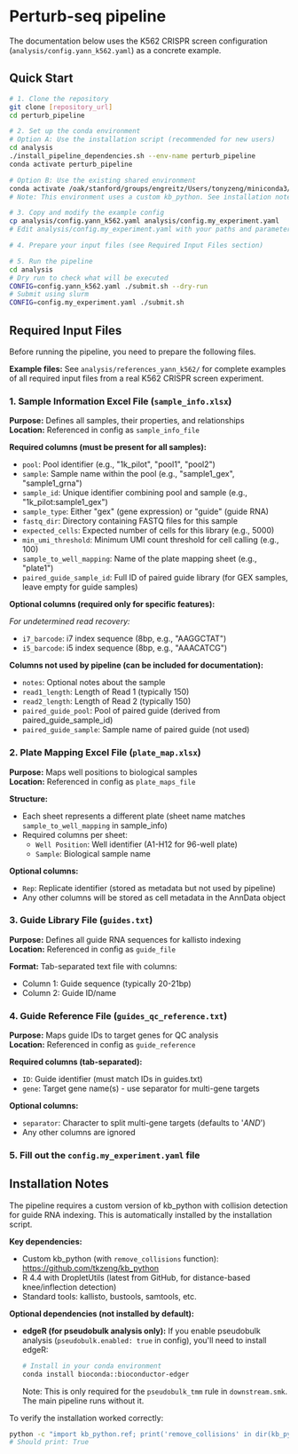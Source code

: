 # Perturb-seq pipeline

The documentation below uses the K562 CRISPR screen configuration (`analysis/config.yann_k562.yaml`) as a concrete example.

## Quick Start

```bash
# 1. Clone the repository
git clone [repository_url]
cd perturb_pipeline

# 2. Set up the conda environment
# Option A: Use the installation script (recommended for new users)
cd analysis
./install_pipeline_dependencies.sh --env-name perturb_pipeline
conda activate perturb_pipeline

# Option B: Use the existing shared environment
conda activate /oak/stanford/groups/engreitz/Users/tonyzeng/miniconda3/envs/kb
# Note: This environment uses a custom kb_python. See installation notes below.

# 3. Copy and modify the example config
cp analysis/config.yann_k562.yaml analysis/config.my_experiment.yaml
# Edit analysis/config.my_experiment.yaml with your paths and parameters

# 4. Prepare your input files (see Required Input Files section)

# 5. Run the pipeline
cd analysis
# Dry run to check what will be executed
CONFIG=config.yann_k562.yaml ./submit.sh --dry-run
# Submit using slurm
CONFIG=config.my_experiment.yaml ./submit.sh
```

## Required Input Files

Before running the pipeline, you need to prepare the following files.

**Example files:** See `analysis/references_yann_k562/` for complete examples of all required input files from a real K562 CRISPR screen experiment.

### 1. Sample Information Excel File (`sample_info.xlsx`)
**Purpose:** Defines all samples, their properties, and relationships  
**Location:** Referenced in config as `sample_info_file`

**Required columns (must be present for all samples):**
- `pool`: Pool identifier (e.g., "1k_pilot", "pool1", "pool2")
- `sample`: Sample name within the pool (e.g., "sample1_gex", "sample1_grna")
- `sample_id`: Unique identifier combining pool and sample (e.g., "1k_pilot:sample1_gex")
- `sample_type`: Either "gex" (gene expression) or "guide" (guide RNA)
- `fastq_dir`: Directory containing FASTQ files for this sample
- `expected_cells`: Expected number of cells for this library (e.g., 5000)
- `min_umi_threshold`: Minimum UMI count threshold for cell calling (e.g., 100)
- `sample_to_well_mapping`: Name of the plate mapping sheet (e.g., "plate1")
- `paired_guide_sample_id`: Full ID of paired guide library (for GEX samples, leave empty for guide samples)

**Optional columns (required only for specific features):**

*For undetermined read recovery:*
- `i7_barcode`: i7 index sequence (8bp, e.g., "AAGGCTAT")
- `i5_barcode`: i5 index sequence (8bp, e.g., "AAACATCG")

**Columns not used by pipeline (can be included for documentation):**
- `notes`: Optional notes about the sample
- `read1_length`: Length of Read 1 (typically 150)
- `read2_length`: Length of Read 2 (typically 150)
- `paired_guide_pool`: Pool of paired guide (derived from paired_guide_sample_id)
- `paired_guide_sample`: Sample name of paired guide (not used)

### 2. Plate Mapping Excel File (`plate_map.xlsx`)
**Purpose:** Maps well positions to biological samples  
**Location:** Referenced in config as `plate_maps_file`

**Structure:**
- Each sheet represents a different plate (sheet name matches `sample_to_well_mapping` in sample_info)
- Required columns per sheet:
  - `Well Position`: Well identifier (A1-H12 for 96-well plate)
  - `Sample`: Biological sample name

**Optional columns:**
- `Rep`: Replicate identifier (stored as metadata but not used by pipeline)
- Any other columns will be stored as cell metadata in the AnnData object

### 3. Guide Library File (`guides.txt`)
**Purpose:** Defines all guide RNA sequences for kallisto indexing  
**Location:** Referenced in config as `guide_file`

**Format:** Tab-separated text file with columns:
- Column 1: Guide sequence (typically 20-21bp)
- Column 2: Guide ID/name

### 4. Guide Reference File (`guides_qc_reference.txt`)
**Purpose:** Maps guide IDs to target genes for QC analysis  
**Location:** Referenced in config as `guide_reference`

**Required columns (tab-separated):**
- `ID`: Guide identifier (must match IDs in guides.txt)
- `gene`: Target gene name(s) - use separator for multi-gene targets

**Optional columns:**
- `separator`: Character to split multi-gene targets (defaults to '_AND_')
- Any other columns are ignored

### 5. Fill out the `config.my_experiment.yaml` file

## Installation Notes

The pipeline requires a custom version of kb_python with collision detection for guide RNA indexing. This is automatically installed by the installation script.

**Key dependencies:**
- Custom kb_python (with `remove_collisions` function): https://github.com/tkzeng/kb_python
- R 4.4 with DropletUtils (latest from GitHub, for distance-based knee/inflection detection)
- Standard tools: kallisto, bustools, samtools, etc.

**Optional dependencies (not installed by default):**
- **edgeR (for pseudobulk analysis only):** If you enable pseudobulk analysis (`pseudobulk.enabled: true` in config), you'll need to install edgeR:
  ```bash
  # Install in your conda environment
  conda install bioconda::bioconductor-edger
  ```
  Note: This is only required for the `pseudobulk_tmm` rule in `downstream.smk`. The main pipeline runs without it.

To verify the installation worked correctly:
```bash
python -c "import kb_python.ref; print('remove_collisions' in dir(kb_python.ref))"
# Should print: True
```
